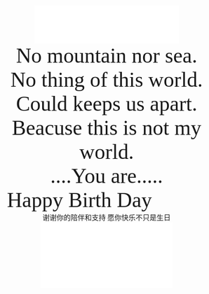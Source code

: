 
<center><iframe frameborder="no" border="0" marginwidth="0" marginheight="0" width=330 height=86 src="//music.163.com/outchain/player?type=2&id=4875075&auto=1&height=66"></iframe><center>    
    
    
<center><font face="Times New Roman" size=10>No mountain nor sea.</font></center>
    
<center><font face="Times New Roman" size=10>No thing of this world.</font></center>
    
<center><font face="Times New Roman" size=10>Could keeps us apart.</font></center>
    
<center><font face="Times New Roman" size=10>Beacuse this is not my world.</font></center>
    
<center><font face="Times New Roman" size=13>....You are.....</font></center>
    
<center><font face="Times New Roman" size=10>Happy Birth Day 🎊🎊🎊 </font></center>    
    
      
    
    
<center><font face="微软雅黑" size=3>谢谢你的陪伴和支持 愿你快乐不只是生日</font></center>    
    
        
<iframe src="//player.bilibili.com/player.html?aid=78258226&bvid=BV11J411i742&cid=133905422&page=1" scrolling="no" border="0" frameborder="no" framespacing="0" allowfullscreen="true"> </iframe>
    
